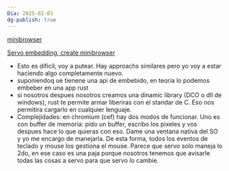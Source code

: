 ```yaml
---
Dia: 2025-02-03
dg-publish: true
---
```


[minibrowser](https://github.com/servo/servo/issues/30049)

[Servo embedding, create minibrowser](https://github.com/servo/servo/issues/29930)


- Esto es dificil, voy a putear. Hay approachs similares pero yo voy a estar haciendo algo completamente nuevo.
- suponiendoq ue tienene una api de embebido, en teoria lo podemos embeber en una app rust
- si nosotros despues nosotros creamos una dinamic library (DCO o dll de windows), rust te permite armar liberiras con el standar de C. Eso nos permitira cargarlo en cualquier lenguaje. 
- Complejidades: en chromium (cef) hay dos modos de funcionar. Uno es con buffer de memoria: pido un buffer, escribo los pixeles y vos despues hace lo que quieras con eso. Dame una ventana nativa del SO y yo me encargo de manejarla. De esta forma, todos los eventos de teclado y mouse los gestiona el mouse.
Parece que servo solo maneja lo 2do, en ese caso es una paja porque nosotros tenemos que avisarle todas las cosas a servo para que servo lo cambie. 


